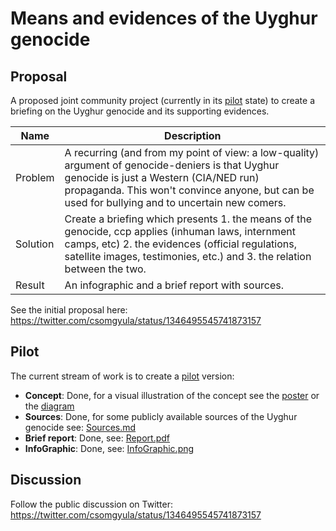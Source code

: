 # Means and evidences of the Uyghur genocide

## Proposal

A proposed joint community project (currently in its [pilot](Pilot) state) to create a briefing on the Uyghur genocide and its supporting evidences.

| Name     | Description                                                  |
| -------- | ------------------------------------------------------------ |
| Problem  | A recurring (and from my point of view: a low-quality) argument of genocide-deniers is that Uyghur genocide is just a Western (CIA/NED run) propaganda. This won't convince anyone, but can be used for bullying and to uncertain new comers. |
| Solution | Create a briefing which presents 1. the means of the genocide, ccp applies (inhuman laws, internment camps, etc) 2. the evidences (official regulations, satellite images, testimonies, etc.) and 3. the relation between the two. |
| Result   | An infographic and a brief report with sources.              |

See the initial proposal here: https://twitter.com/csomgyula/status/1346495545741873157

## Pilot
The current stream of work is to create a [pilot](Pilot) version:

* **Concept**: Done, for a visual illustration of the concept see the [poster](Pilot/Concept/MeansAndEvidencesPoster.pdf) or the [diagram](Pilot/Concept/MeansAndEvidencesDiagram.pdf)
* **Sources**: Done, for some publicly available sources of the Uyghur genocide see: [Sources.md](Pilot/Sources.md) 
* **Brief report**: Done, see: [Report.pdf](https://raw.githubusercontent.com/Stop-Uyghur-Genocide/MeansAndEvidences/main/Pilot/Report/Report.pdf) 
* **InfoGraphic**: Done, see: [InfoGraphic.png](Pilot/InfoGraphic/InfoGraphic.png)

## Discussion

Follow the public discussion on Twitter: https://twitter.com/csomgyula/status/1346495545741873157
